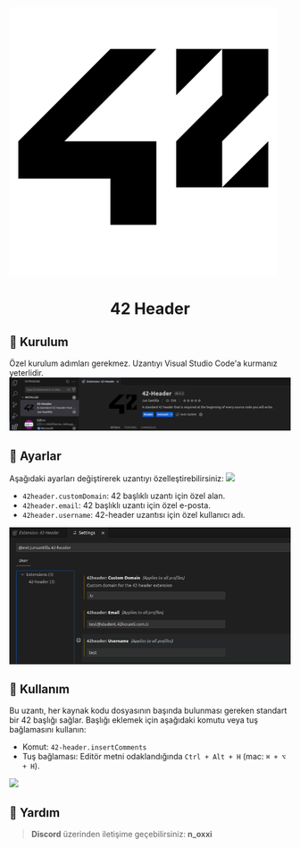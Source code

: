 <img src="https://raw.githubusercontent.com/Noxi-root/42Header-vscode/refs/heads/main/pics/42.png">

<h1 align="center"> 42 Header </h1>

## 🔴 Kurulum

Özel kurulum adımları gerekmez. Uzantıyı Visual Studio Code'a kurmanız yeterlidir.
<img src="https://raw.githubusercontent.com/Noxi-root/42Header-vscode/refs/heads/main/pics/42Header-kurulum.png">

## 🔴 Ayarlar

Aşağıdaki ayarları değiştirerek uzantıyı özelleştirebilirsiniz:
<img src="https://raw.githubusercontent.com/Noxi-root/42Header-vscode/refs/heads/main/pics/42Header-ayarlar-nas%C4%B1l-girilir.png">
- `42header.customDomain`: 42 başlıklı uzantı için özel alan.
- `42header.email`: 42 başlıklı uzantı için özel e-posta.
- `42header.username`: 42-header uzantısı için özel kullanıcı adı.
<img src="https://raw.githubusercontent.com/Noxi-root/42Header-vscode/refs/heads/main/pics/42Header-ayarlar.png">

## 🔴 Kullanım

Bu uzantı, her kaynak kodu dosyasının başında bulunması gereken standart bir 42 başlığı sağlar. Başlığı eklemek için aşağıdaki komutu veya tuş bağlamasını kullanın:

- Komut: `42-header.insertComments`
- Tuş bağlaması: Editör metni odaklandığında `Ctrl + Alt + H` (mac: `⌘ + ⌥ + H`).
<img src="https://raw.githubusercontent.com/Noxi-root/42Header-vscode/refs/heads/main/pics/42Header-basl%C4%B1k.png">

## 🔴 Yardım
> __Discord__ üzerinden iletişime geçebilirsiniz: __n_oxxi__
